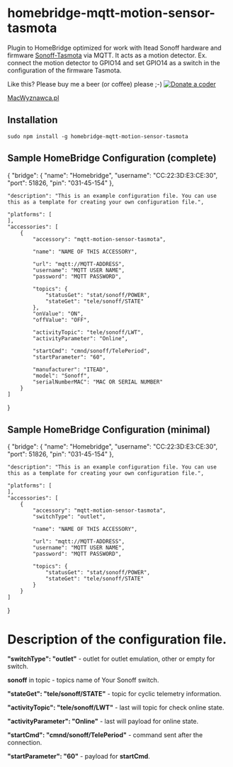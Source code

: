 # homebridge-mqtt-motion-sensor-tasmota
Plugin to HomeBridge optimized for work with Itead Sonoff hardware and firmware [Sonoff-Tasmota](https://github.com/arendst/Sonoff-Tasmota) via MQTT. It acts as a motion detector. Ex. connect the motion detector to GPIO14 and set GPIO14 as a switch in the configuration of the firmware Tasmota.

Like this? Please buy me a beer (or coffee) please ;-) <a href="https://www.paypal.com/cgi-bin/webscr?cmd=_s-xclick&amp;hosted_button_id=CK56Q7SFHEHSW"><img src="http://macwyznawca.pl/donate-paypal.png" alt="Donate a coder" data-canonical-src="http://macwyznawca.pl/donate-paypal.svg" style="max-width:100%;"></a>

[MacWyznawca.pl](http://macwyznawca.pl)

Installation
--------------------
    sudo npm install -g homebridge-mqtt-motion-sensor-tasmota

Sample HomeBridge Configuration (complete)
--------------------
{
    "bridge": {
        "name": "Homebridge",
        "username": "CC:22:3D:E3:CE:30",
        "port": 51826,
        "pin": "031-45-154"
    },
    
    "description": "This is an example configuration file. You can use this as a template for creating your own configuration file.",

    "platforms": [
    ],
	"accessories": [
	    {
			"accessory": "mqtt-motion-sensor-tasmota",
		
			"name": "NAME OF THIS ACCESSORY",
		
			"url": "mqtt://MQTT-ADDRESS",
			"username": "MQTT USER NAME",
			"password": "MQTT PASSWORD",
		
			"topics": {
				"statusGet": "stat/sonoff/POWER",
				"stateGet": "tele/sonoff/STATE"
			},
			"onValue": "ON",
			"offValue": "OFF",
		
			"activityTopic": "tele/sonoff/LWT",
	        "activityParameter": "Online",
        
			"startCmd": "cmnd/sonoff/TelePeriod",
			"startParameter": "60",

			"manufacturer": "ITEAD",
			"model": "Sonoff",
			"serialNumberMAC": "MAC OR SERIAL NUMBER"
		}
	]
}


Sample HomeBridge Configuration (minimal)
--------------------
{
    "bridge": {
        "name": "Homebridge",
        "username": "CC:22:3D:E3:CE:30",
        "port": 51826,
        "pin": "031-45-154"
    },
    
    "description": "This is an example configuration file. You can use this as a template for creating your own configuration file.",

    "platforms": [
    ],
	"accessories": [
	    {
			"accessory": "mqtt-motion-sensor-tasmota",
			"switchType": "outlet",
		
			"name": "NAME OF THIS ACCESSORY",
		
			"url": "mqtt://MQTT-ADDRESS",
			"username": "MQTT USER NAME",
			"password": "MQTT PASSWORD",
		
			"topics": {
				"statusGet": "stat/sonoff/POWER",
				"stateGet": "tele/sonoff/STATE"
			}
		}
	]
}

# Description of the configuration file.

**"switchType": "outlet"** - outlet for outlet emulation, other or empty for switch.

**sonoff** in topic - topics name of Your Sonoff switch.

**"stateGet": "tele/sonoff/STATE"** - topic for cyclic telemetry information.

**"activityTopic": "tele/sonoff/LWT"** - last will topic for check online state.

**"activityParameter": "Online"** - last will payload for online state.

**"startCmd": "cmnd/sonoff/TelePeriod"** -  command sent after the connection.

**"startParameter": "60"** - payload for **startCmd**.

